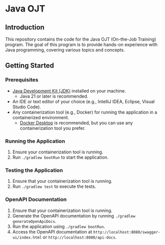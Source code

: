 # Java OJT

## Introduction

This repository contains the code for the Java OJT (On-the-Job Training) program. The goal of this
program is to provide hands-on experience with Java programming, covering various topics and
concepts.

## Getting Started

### Prerequisites

- [Java Development Kit (JDK)](https://adoptium.net/temurin/releases/?os=any&arch=any&version=21)
  installed on your machine.
    - Java 21 or later is recommended.
- An IDE or text editor of your choice (e.g., IntelliJ IDEA, Eclipse, Visual Studio Code).
- Any containerization tool (e.g., Docker) for running the application in a containerized
  environment.
    - [Docker Desktop](https://docs.docker.com/desktop/) is recommended, but you can use any
      containerization tool you prefer.

### Running the Application

1. Ensure your containerization tool is running.
2. Run `./gradlew bootRun` to start the application.

### Testing the Application

1. Ensure that your containerization tool is running.
2. Run `./gradlew test` to execute the tests.

### OpenAPI Documentation

1. Ensure that your containerization tool is running.
2. Generate the OpenAPI documentation by running `./gradlew generateOpenApiDocs`.
3. Run the application using `./gradlew bootRun`.
4. Access the OpenAPI documentation at `http://localhost:8080/swagger-ui/index.html` or
   `http://localhost:8080/api-docs`.